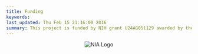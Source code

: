 ```yaml
---
title: Funding
keywords: 
last_updated: Thu Feb 15 21:16:00 2016
summary: This project is funded by NIH grant U24AG051129 awarded by the National Intitute on Aging (NIA).
---
```


<center> <img title="NIA Logo" src="images/nia_logo80.jpg"/> </center>



